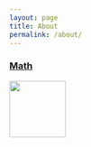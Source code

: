 ```yaml
---
layout: page
title: About
permalink: /about/
---
```



### [Math](https://leomaor.github.io/math/)

[<img src=https://images-na.ssl-images-amazon.com/images/I/41qQ8QHroVS._SY344_BO1,204,203,200_.jpg height=100>](https://leomaor.github.io/math/)

